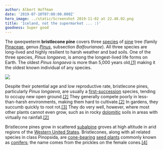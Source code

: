 ```yaml
---
author: Albert Hoffman
date: '2019-07-10T07:00:00.000Z'
hero_image: ../static/Screenshot 2019-11-02 at 22.48.02.png
title: 'Iceland, not the supermarket ... :)'
goodness: Super good
---
```

The qweqweterm **bristlecone pine** covers three [species](https://en.wikipedia.org/wiki/Species "Species") of [pine](https://en.wikipedia.org/wiki/Pine "Pine") tree (family [Pinaceae](https://en.wikipedia.org/wiki/Pinaceae "Pinaceae"), genus _[Pinus](https://en.wikipedia.org/wiki/Pinus "Pinus")_, subsection _Balfourianae_). All three species are long-lived and highly resilient to harsh weather and bad soils. One of the three species, _Pinus longaeva_, is among the longest-lived life forms on Earth. The oldest _Pinus longaeva_ is more than 5,000 years old,[\[1\]](https://en.wikipedia.org/wiki/Bristlecone_pine#cite_note-oldest-1) making it the oldest known individual of any species.

![](static/vincent-burkhead-LhlxYMfnTF0-unsplash.jpg)

Despite their potential age and low reproductive rate, bristlecone pines, particularly _Pinus longaeva_, are usually a [first-succession](https://en.wikipedia.org/wiki/Primary_succession "Primary succession") species, tending to occupy new open ground.[\[2\]](https://en.wikipedia.org/wiki/Bristlecone_pine#cite_note-FEIS-2) They generally compete poorly in less-than-harsh environments, making them hard to cultivate.[\[2\]](https://en.wikipedia.org/wiki/Bristlecone_pine#cite_note-FEIS-2) In gardens, they succumb quickly to root rot.[\[3\]](https://en.wikipedia.org/wiki/Bristlecone_pine#cite_note-3) They do very well, however, where most other plants cannot even grow, such as in rocky [dolomitic](https://en.wikipedia.org/wiki/Dolomite_(mineral) "Dolomite (mineral)") soils in areas with virtually no rainfall.[\[2\]](https://en.wikipedia.org/wiki/Bristlecone_pine#cite_note-FEIS-2)

Bristlecone pines grow in scattered [subalpine](https://en.wikipedia.org/wiki/Subalpine "Subalpine") groves at high altitude in arid regions of the [Western United States](https://en.wikipedia.org/wiki/Western_United_States "Western United States"). Bristlecones, along with all related species in class Pinopsida, are [cone-bearing](https://en.wikipedia.org/wiki/Conifer_cone "Conifer cone") [seed plants](https://en.wikipedia.org/wiki/Seed_plant "Seed plant") commonly known as [conifers](https://en.wikipedia.org/wiki/Conifer "Conifer"); the name comes from the prickles on the female cones.[\[4\]](https://en.wikipedia.org/wiki/Bristlecone_pine#cite_note-ARKive-4)